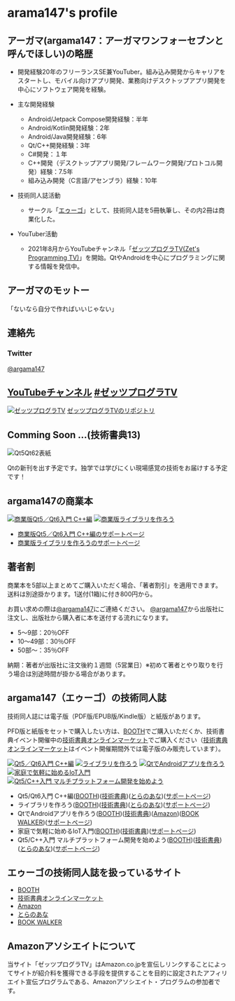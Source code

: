 # arama147's profile

## アーガマ(argama147：アーガマワンフォーセブンと呼んでほしい)の略歴

* 開発経験20年のフリーランスSE兼YouTuber。組み込み開発からキャリアをスタートし、モバイル向けアプリ開発、業務向けデスクトップアプリ開発を中心にソフトウェア開発を経験。
* 主な開発経験
  * Android/Jetpack Compose開発経験：半年
  * Android/Kotlin開発経験：2年
  * Android/Java開発経験：6年
  * Qt/C++開発経験：3年
  * C#開発：１年
  * C++開発（デスクトップアプリ開発/フレームワーク開発/プロトコル開発）経験：7.5年
  * 組み込み開発（C言語/アセンブラ）経験：10年

* 技術同人誌活動
  * サークル「[エゥーゴ](https://eugo.booth.pm/)」として、技術同人誌を5冊執筆し、その内2冊は商業化した。
* YouTuber活動
  * 2021年8月からYouTubeチャンネル「[ゼッツプログラTV(Zet's Programming TV)](https://www.youtube.com/channel/UCK4cX4AtA7dIIjqFc1q6bTg)」を開始。QtやAndroidを中心にプログラミングに関する情報を発信中。

## アーガマのモットー
「ないなら自分で作ればいいじゃない」

## 連絡先

### Twitter

[@argama147](https://twitter.com/argama147)


## [YouTubeチャンネル](https://www.youtube.com/channel/UCK4cX4AtA7dIIjqFc1q6bTg) [#ゼッツプログラTV](https://twitter.com/search?q=%23%E3%82%BC%E3%83%83%E3%83%84%E3%83%97%E3%83%AD%E3%82%B0%E3%83%A9TV&src=hashtag_click)

[![ゼッツプログラTV](https://user-images.githubusercontent.com/5881452/159637360-ab2106c8-bb1e-4b5e-8cdd-26d2f8751c1a.png)](https://www.youtube.com/channel/UCK4cX4AtA7dIIjqFc1q6bTg)
[ゼッツプログラTVのリポジトリ](https://github.com/argama147/zetprogratv)

## Comming Soon ...(技術書典13)
![Qt5Qt62表紙](https://user-images.githubusercontent.com/5881452/176988330-5dc1b23e-bf95-4bf1-b248-ed3f1a3fddaf.png)


Qtの新刊を出す予定です。独学では学びにくい現場感覚の技術をお届けする予定です！

## argama147の商業本

[![商業版Qt5／Qt6入門 C++編](https://user-images.githubusercontent.com/5881452/159817378-ae782791-4833-463f-8398-3841e46a07ec.png)](https://amzn.to/3IykBVu) [![商業版ライブラリを作ろう](https://user-images.githubusercontent.com/5881452/159818201-6de5bf70-9815-4917-b5ca-f25227aac888.png)](https://amzn.to/3IGGJNg)

* [商業版Qt5／Qt6入門 C++編のサポートページ](https://github.com/argama147/qt5qt6cppbook) 
* [商業版ライブラリを作ろうのサポートページ](https://github.com/argama147/lets_make_library)

## 著者割

商業本を5部以上まとめてご購入いただく場合、「著者割引」を適用できます。
送料は別途掛かります。1送付(1箱)に付き800円から。

お買い求めの際は[@argama147](https://twitter.com/argama147)にご連絡ください。
[@argama147](https://twitter.com/argama147)から出版社に注文し、出版社から購入者に本を送付する流れになります。
* 5～9部：20％OFF
* 10～49部：30％OFF
* 50部～：35％OFF

納期：著者が出版社に注文後約１週間（5営業日）※初めて著者とやり取りを行う場合は別途時間が掛かる場合があります。

## argama147（エゥーゴ）の技術同人誌

技術同人誌には電子版（PDF版/EPUB版/Kindle版）と紙版があります。

PFD版と紙版をセットで購入したい方は、[BOOTH](https://eugo.booth.pm/)でご購入いただくか、技術書典イベント開催中の[技術書典オンラインマーケット](https://techbookfest.org/organization/43220004)でご購入ください（[技術書典オンラインマーケット](https://techbookfest.org/organization/43220004)はイベント開催期間外では電子版のみ販売しています）。

[![Qt5／Qt6入門 C++編](https://user-images.githubusercontent.com/5881452/159818966-ff13d57c-7d37-4d92-a035-74194e1a4c87.png)](https://eugo.booth.pm/items/3045661) [![ライブラリを作ろう](https://user-images.githubusercontent.com/5881452/159818906-a327cfaf-7c2d-4b55-a9d2-ea57310f6867.png)](https://eugo.booth.pm/items/2368447) [![QtでAndroidアプリを作ろう](https://user-images.githubusercontent.com/5881452/159818978-7c258e18-9dc3-4da3-9f86-00f32e377876.png)](https://eugo.booth.pm/items/1565906) [![家庭で気軽に始めるIoT入門](https://user-images.githubusercontent.com/5881452/159818877-cfd203aa-edf4-4b9f-a1bc-195c275c766e.png)](https://eugo.booth.pm/items/1312558) [![Qt5/C++入門 マルチプラットフォーム開発を始めよう](https://user-images.githubusercontent.com/5881452/159818959-e32b7ff7-fb41-4307-b440-3384455effbf.png)](https://eugo.booth.pm/items/1042093)

* Qt5/Qt6入門 C++編([BOOTH](https://eugo.booth.pm/items/3045661))([技術書典](https://techbookfest.org/product/4534960490807296?productVariantID=5472816721821696))([とらのあな](https://ecs.toranoana.jp/tora/ec/item/040030915696/))([サポートページ](https://github.com/argama147/qt6cppbook))
* ライブラリを作ろう([BOOTH](https://eugo.booth.pm/items/2368447))([技術書典](https://techbookfest.org/product/5108106740629504?productVariantID=6672786418302976))([とらのあな](https://ecs.toranoana.jp/tora/ec/item/040030858035/))([サポートページ](https://github.com/argama147/make_library))
* QtでAndroidアプリを作ろう([BOOTH](https://eugo.booth.pm/items/1565906))([技術書典](https://techbookfest.org/product/6496391299858432?productVariantID=5787566540324864))([Amazon](https://www.amazon.co.jp/Qt%E3%81%A7Android%E3%82%A2%E3%83%97%E3%83%AA%E3%82%92%E4%BD%9C%E3%82%8D%E3%81%86-argama147-ebook/dp/B07Y8PQVC6/ref=sr_1_1?qid=1648018575&refinements=p_27%3Aargama147&s=digital-text&sr=1-1&text=argama147))([BOOK WALKER](https://bookwalker.jp/de83161327-8a32-4a41-9709-5cb9ce1438a8/))([サポートページ](https://github.com/argama147/qt-android))
* 家庭で気軽に始めるIoT入門([BOOTH](https://eugo.booth.pm/items/1312558))([技術書典](https://techbookfest.org/product/4977750322446336?productVariantID=5659216549249024))([サポートページ](https://github.com/argama147/iotfirststep))
* Qt5/C++入門 マルチプラットフォーム開発を始めよう([BOOTH](https://eugo.booth.pm/items/1042093))([技術書典](https://techbookfest.org/product/4924540912140288?productVariantID=6365386482122752))([とらのあな](https://ecs.toranoana.jp/tora/ec/item/040030858034/))([サポートページ](https://github.com/argama147/qt5cppfirststep))

## エゥーゴの技術同人誌を扱っているサイト

* [BOOTH](https://eugo.booth.pm/)
* [技術書典オンラインマーケット](https://techbookfest.org/organization/43220004)
* [Amazon](https://www.amazon.co.jp/s?i=digital-text&rh=p_27%3Aargama147&s=relevancerank&text=argama147&ref=dp_byline_sr_ebooks_1)
* [とらのあな](https://ecs.toranoana.jp/tora/ec/cot/circle/2UPA2C6Q8V7Md06Pd687/all/)
* [BOOK WALKER](https://bookwalker.jp/author/139363/)

## Amazonアソシエイトについて
当サイト「ゼッツプログラTV」はAmazon.co.jpを宣伝しリンクすることによってサイトが紹介料を獲得できる手段を提供することを目的に設定されたアフィリエイト宣伝プログラムである、Amazonアソシエイト・プログラムの参加者です。

